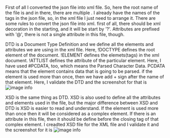 First of all I converted the json file into xml file.
So, here the root name of the file is <zoos> and in there, there are multiple <zoo>.
I already have the names of the tags in the json file, so, in the xml file I just need to arrange it.
There are some rules to convert the json file into xml.
first of all, there should be xml decoration in the starting, and it will be start by '?'. 
Attributes are prefixed with '@', there is not a single attribute in this file, though.


DTD is a Document Type Definition and we define all the elements and attributes we are using in the xml file.
Here, !DOCTYPE defines the root element of the document.
!ELEMENT defines the elemets(tags) in the xml document.
!ATTLIST defines the attribute of the particular element.
Here, I have used #PCDATA, too, which means the Parsed Character Data. PCDATA means that the element contains data that is going to be parsed.
if the element is used more than once, then we have add + sign after the name of that element.
Here, I validate the DTD and the screenshot for that is ![image info](../assets/dtd_validation.jpeg)


XSD is the same thing as DTD. 
XSD is also used to define all the attributes and elements used in the file, but the major difference between XSD and DTD is XSD is easier to read and understand.
If the element is used more than once then it will be considered as a complex element.
If there is an attribute in this file, then it should be define before the closing tag of that complex element.
I creadted XSD file for the XML file and I validate it and the screenshot for it is ![image info](../assets/xsd_validation.jpeg)
